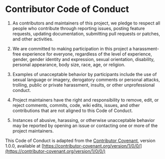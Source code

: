 # Contributor Code of Conduct

1. As contributors and maintainers of this project, we pledge to respect all people who contribute through reporting issues, posting feature requests, updating documentation, submitting pull requests or patches, and other activities.

2. We are committed to making participation in this project a harassment-free experience for everyone, regardless of the level of experience, gender, gender identity and expression, sexual orientation, disability, personal appearance, body size, race, age, or religion.

3. Examples of unacceptable behavior by participants include the use of sexual language or imagery, derogatory comments or personal attacks, trolling, public or private harassment, insults, or other unprofessional conduct.

4. Project maintainers have the right and responsibility to remove, edit, or reject comments, commits, code, wiki edits, issues, and other contributions that are not aligned to this Code of Conduct.

5. Instances of abusive, harassing, or otherwise unacceptable behavior may be reported by opening an issue or contacting one or more of the project maintainers.

This Code of Conduct is adapted from the [Contributor Covenant](https://contributor-covenant.org), version 1.0.0, available at [https://contributor-covenant.org/version/1/0/0/](https://contributor-covenant.org/version/1/0/0/)
